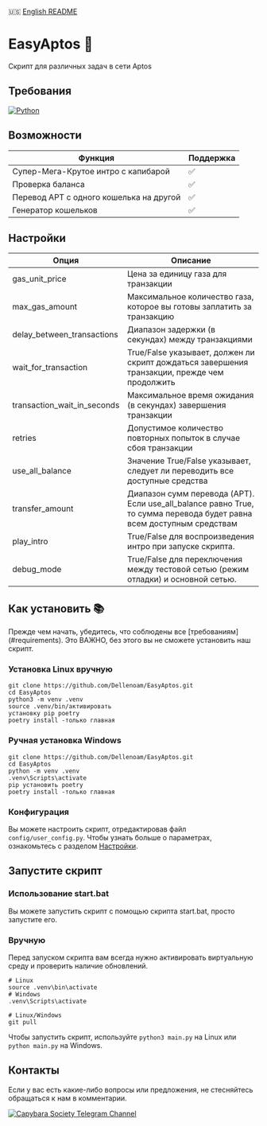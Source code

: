🇺🇸 [English README](https://github.com/Dellenoam/EasyAptos/blob/master/README.md)

# EasyAptos 🐸

Скрипт для различных задач в сети Aptos

## Требования

[![Python](https://img.shields.io/badge/python-%3E%3D3.10-3670A0?style=flat&logo=python&logoColor=ffdd54)](https://www.python.org/)

## Возможности

<table>
  <thead>
    <tr>
      <th>Функция</th>
      <th>Поддержка</th>
    </tr>
  </thead>
  <tbody>
    <tr>
      <td>Супер-Мега-Крутое интро с капибарой</td>
      <td>✅</td>
    </tr>
    <tr>
      <td>Проверка баланса</td>
      <td>✅</td>
    </tr>
    <tr>
      <td>Перевод APT с одного кошелька на другой</td>
      <td>✅</td>
    </tr>
    <tr>
      <td>Генератор кошельков</td>
      <td>✅</td>
    </tr>
  </tbody>
</table>

## Настройки

<table>
  <thead>
    <tr>
      <th>Опция</th>
      <th>Описание</th>
    </tr>
  </thead>
  <tbody>
    <!-- Настройки транзакции -->
    <tr>
      <td>gas_unit_price</td>
      <td>Цена за единицу газа для транзакции</td>
    </tr>
    <tr>
      <td>max_gas_amount</td>
      <td>Максимальное количество газа, которое вы готовы заплатить за транзакцию</td>
    </tr>
    <tr>
      <td>delay_between_transactions</td>
      <td>Диапазон задержки (в секундах) между транзакциями</td>
    </tr>
    <tr>
      <td>wait_for_transaction</td>
      <td>True/False указывает, должен ли скрипт дождаться завершения транзакции, прежде чем продолжить</td>
    </tr>
    <tr>
      <td>transaction_wait_in_seconds</td>
      <td>Максимальное время ожидания (в секундах) завершения транзакции</td>
    </tr>
    <tr>
      <td>retries</td>
      <td>Допустимое количество повторных попыток в случае сбоя транзакции</td>
    </tr>
    <!-- Настройки перевода -->
    <tr>
      <td>use_all_balance</td>
      <td>Значение True/False указывает, следует ли переводить все доступные средства</td>
    </tr>
    <tr>
      <td>transfer_amount</td>
      <td>Диапазон сумм перевода (APT). Если use_all_balance равно True, то сумма перевода будет равна всем доступным средствам</td>
    </tr>
    <!-- Общие настройки -->
    <tr>
      <td>play_intro</td>
      <td>True/False для воспроизведения интро при запуске скрипта.</td>
    </tr>
    <tr>
      <td>debug_mode</td>
      <td>True/False для переключения между тестовой сетью (режим отладки) и основной сетью.</td>
    </tr>
  </tbody>
</table>

## Как установить 📚

Прежде чем начать, убедитесь, что соблюдены все [требованиям] (#requirements). Это ВАЖНО, без этого вы не сможете установить наш скрипт.

### Установка Linux вручную

```shell
git clone https://github.com/Dellenoam/EasyAptos.git
cd EasyAptos
python3 -m venv .venv
source .venv/bin/активировать
установку pip poetry
poetry install -только главная
```

### Ручная установка Windows

```shell
git clone https://github.com/Dellenoam/EasyAptos.git
cd EasyAptos
python -m venv .venv
.venv\Scripts\activate
pip установить poetry
poetry install -только главная
```

### Конфигурация

Вы можете настроить скрипт, отредактировав файл `config/user_config.py`. Чтобы узнать больше о параметрах, ознакомьтесь с разделом [Настройки](#settings).

## Запустите скрипт

<!-- ![Вступление к EasyAptos](https://github.com/Dellenoam/EasyAptos/blob/master/assets/EasyAptos_Intro.gif) -->

### Использование start.bat

Вы можете запустить скрипт с помощью скрипта start.bat, просто запустите его.

### Вручную

Перед запуском скрипта вам всегда нужно активировать виртуальную среду и проверить наличие обновлений.

```shell
# Linux
source .venv\bin\activate
# Windows
.venv\Scripts\activate

# Linux/Windows
git pull
```

Чтобы запустить скрипт, используйте `python3 main.py` на Linux или `python main.py` на Windows.

## Контакты

Если у вас есть какие-либо вопросы или предложения, не стесняйтесь обращаться к нам в комментарии.

[![Capybara Society Telegram Channel](https://img.shields.io/badge/Capybara%20Society-Join-2CA5E0?style=for-the-badge&logo=telegram&logoColor=white)](https://t.me/capybara_society)